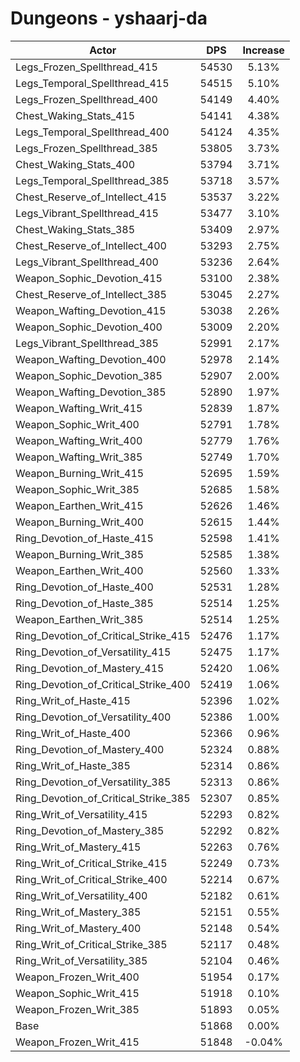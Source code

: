 # Dungeons - yshaarj-da
| Actor | DPS | Increase |
|---|:---:|:---:|
|Legs_Frozen_Spellthread_415|54530|5.13%|
|Legs_Temporal_Spellthread_415|54515|5.10%|
|Legs_Frozen_Spellthread_400|54149|4.40%|
|Chest_Waking_Stats_415|54141|4.38%|
|Legs_Temporal_Spellthread_400|54124|4.35%|
|Legs_Frozen_Spellthread_385|53805|3.73%|
|Chest_Waking_Stats_400|53794|3.71%|
|Legs_Temporal_Spellthread_385|53718|3.57%|
|Chest_Reserve_of_Intellect_415|53537|3.22%|
|Legs_Vibrant_Spellthread_415|53477|3.10%|
|Chest_Waking_Stats_385|53409|2.97%|
|Chest_Reserve_of_Intellect_400|53293|2.75%|
|Legs_Vibrant_Spellthread_400|53236|2.64%|
|Weapon_Sophic_Devotion_415|53100|2.38%|
|Chest_Reserve_of_Intellect_385|53045|2.27%|
|Weapon_Wafting_Devotion_415|53038|2.26%|
|Weapon_Sophic_Devotion_400|53009|2.20%|
|Legs_Vibrant_Spellthread_385|52991|2.17%|
|Weapon_Wafting_Devotion_400|52978|2.14%|
|Weapon_Sophic_Devotion_385|52907|2.00%|
|Weapon_Wafting_Devotion_385|52890|1.97%|
|Weapon_Wafting_Writ_415|52839|1.87%|
|Weapon_Sophic_Writ_400|52791|1.78%|
|Weapon_Wafting_Writ_400|52779|1.76%|
|Weapon_Wafting_Writ_385|52749|1.70%|
|Weapon_Burning_Writ_415|52695|1.59%|
|Weapon_Sophic_Writ_385|52685|1.58%|
|Weapon_Earthen_Writ_415|52626|1.46%|
|Weapon_Burning_Writ_400|52615|1.44%|
|Ring_Devotion_of_Haste_415|52598|1.41%|
|Weapon_Burning_Writ_385|52585|1.38%|
|Weapon_Earthen_Writ_400|52560|1.33%|
|Ring_Devotion_of_Haste_400|52531|1.28%|
|Ring_Devotion_of_Haste_385|52514|1.25%|
|Weapon_Earthen_Writ_385|52514|1.25%|
|Ring_Devotion_of_Critical_Strike_415|52476|1.17%|
|Ring_Devotion_of_Versatility_415|52475|1.17%|
|Ring_Devotion_of_Mastery_415|52420|1.06%|
|Ring_Devotion_of_Critical_Strike_400|52419|1.06%|
|Ring_Writ_of_Haste_415|52396|1.02%|
|Ring_Devotion_of_Versatility_400|52386|1.00%|
|Ring_Writ_of_Haste_400|52366|0.96%|
|Ring_Devotion_of_Mastery_400|52324|0.88%|
|Ring_Writ_of_Haste_385|52314|0.86%|
|Ring_Devotion_of_Versatility_385|52313|0.86%|
|Ring_Devotion_of_Critical_Strike_385|52307|0.85%|
|Ring_Writ_of_Versatility_415|52293|0.82%|
|Ring_Devotion_of_Mastery_385|52292|0.82%|
|Ring_Writ_of_Mastery_415|52263|0.76%|
|Ring_Writ_of_Critical_Strike_415|52249|0.73%|
|Ring_Writ_of_Critical_Strike_400|52214|0.67%|
|Ring_Writ_of_Versatility_400|52182|0.61%|
|Ring_Writ_of_Mastery_385|52151|0.55%|
|Ring_Writ_of_Mastery_400|52148|0.54%|
|Ring_Writ_of_Critical_Strike_385|52117|0.48%|
|Ring_Writ_of_Versatility_385|52104|0.46%|
|Weapon_Frozen_Writ_400|51954|0.17%|
|Weapon_Sophic_Writ_415|51918|0.10%|
|Weapon_Frozen_Writ_385|51893|0.05%|
|Base|51868|0.00%|
|Weapon_Frozen_Writ_415|51848|-0.04%|
